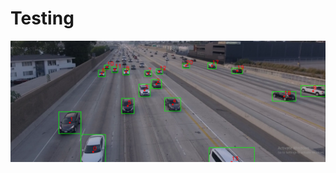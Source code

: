 # Testing

![Car Object Traking](https://github.com/ahmedbasemdev/Computer-Vision-Projects/blob/main/04%20-%20Object%20Tracking%20From%20Scrach/Assests/Tracking_Image.png?raw=true)
